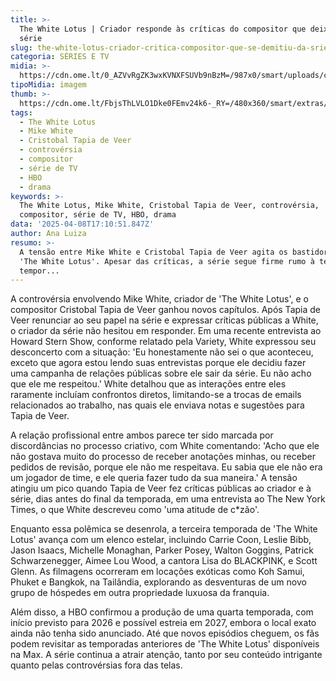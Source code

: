 ```yaml
---
title: >-
  The White Lotus | Criador responde às críticas do compositor que deixou a
  série
slug: the-white-lotus-criador-critica-compositor-que-se-demitiu-da-srie
categoria: SÉRIES E TV
midia: >-
  https://cdn.ome.lt/0_AZVvRgZK3wxKVNXFSUVb9nBzM=/987x0/smart/uploads/conteudo/fotos/OMELETE_CAPA_-_2025-04-08T134446.470.png
tipoMidia: imagem
thumb: >-
  https://cdn.ome.lt/FbjsThLVLO1Dke0FEmv24k6-_RY=/480x360/smart/extras/conteudos/omelete_THUMB_-_2025-04-08T134421.748.png
tags:
  - The White Lotus
  - Mike White
  - Cristobal Tapia de Veer
  - controvérsia
  - compositor
  - série de TV
  - HBO
  - drama
keywords: >-
  The White Lotus, Mike White, Cristobal Tapia de Veer, controvérsia,
  compositor, série de TV, HBO, drama
data: '2025-04-08T17:10:51.847Z'
author: Ana Luiza
resumo: >-
  A tensão entre Mike White e Cristobal Tapia de Veer agita os bastidores de
  'The White Lotus'. Apesar das críticas, a série segue firme rumo à terceira
  tempor...
---
```


A controvérsia envolvendo Mike White, criador de 'The White Lotus', e o compositor Cristobal Tapia de Veer ganhou novos capítulos. Após Tapia de Veer renunciar ao seu papel na série e expressar críticas públicas a White, o criador da série não hesitou em responder. Em uma recente entrevista ao Howard Stern Show, conforme relatado pela Variety, White expressou seu desconcerto com a situação: 'Eu honestamente não sei o que aconteceu, exceto que agora estou lendo suas entrevistas porque ele decidiu fazer uma campanha de relações públicas sobre ele sair da série. Eu não acho que ele me respeitou.' White detalhou que as interações entre eles raramente incluíam confrontos diretos, limitando-se a trocas de emails relacionados ao trabalho, nas quais ele enviava notas e sugestões para Tapia de Veer.

A relação profissional entre ambos parece ter sido marcada por discordâncias no processo criativo, com White comentando: 'Acho que ele não gostava muito do processo de receber anotações minhas, ou receber pedidos de revisão, porque ele não me respeitava. Eu sabia que ele não era um jogador de time, e ele queria fazer tudo da sua maneira.' A tensão atingiu um pico quando Tapia de Veer fez críticas públicas ao criador e à série, dias antes do final da temporada, em uma entrevista ao The New York Times, o que White descreveu como 'uma atitude de c*zão'.

Enquanto essa polêmica se desenrola, a terceira temporada de 'The White Lotus' avança com um elenco estelar, incluindo Carrie Coon, Leslie Bibb, Jason Isaacs, Michelle Monaghan, Parker Posey, Walton Goggins, Patrick Schwarzenegger, Aimee Lou Wood, a cantora Lisa do BLACKPINK, e Scott Glenn. As filmagens ocorreram em locações exóticas como Koh Samui, Phuket e Bangkok, na Tailândia, explorando as desventuras de um novo grupo de hóspedes em outra propriedade luxuosa da franquia.

Além disso, a HBO confirmou a produção de uma quarta temporada, com início previsto para 2026 e possível estreia em 2027, embora o local exato ainda não tenha sido anunciado. Até que novos episódios cheguem, os fãs podem revisitar as temporadas anteriores de 'The White Lotus' disponíveis na Max. A série continua a atrair atenção, tanto por seu conteúdo intrigante quanto pelas controvérsias fora das telas.
